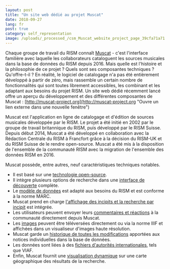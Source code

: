 ```yaml
---
layout: post
title: "Un site web dédié au projet Muscat"
date: 2018-09-27
lang: fr
post: true
category: self_representation
image: /uploads/_processed_/csm_Muscat_website_project_page_39cfa71a71.png
---
```



Chaque groupe de travail du RISM connaît [Muscat](/fr/community/muscat.html "Ouvre un lien interne dans la fenêtre courante") - c'est l'interface familière avec laquelle les collaborateurs cataloguent les sources musicales dans la base de données du RISM depuis 2016. Mais quelle est l'histoire et la philosophie de ce projet ? Quels sont ses composantes techniques ? Qu'offre-t-il ? En réalité, le logiciel de catalogage n'a pas été entièrement développé à partir de zéro, mais rassemble un certain nombre de fonctionnalités qui sont toutes librement accessibles, les combinant et les adaptant aux besoins du projet RISM. Un site web dédié récemment lancé offre un aperçu du développement et des différentes composantes de Muscat :
[http://muscat-project.org](http://muscat-project.org "Ouvre un lien externe dans une nouvelle fenêtre")

Muscat est l'application en ligne de catalogage et d'édition de sources musicales développée par le RISM. Le projet a été initié en 2002 par le groupe de travail britannique du RISM, puis développé par le RISM Suisse. Depuis début 2014, Muscat a été développé en collaboration avec la Rédaction Centrale du RISM à Francfort grâce à la décision du RISM-UK et du RISM Suisse de le rendre open-source. Muscat a été mis à la disposition de l'ensemble de la communauté RISM avec la migration de l'ensemble des données RISM en 2016.

Muscat possède, entre autres, neuf caractéristiques techniques notables.

- Il est basé sur une [technologie open-source](http://muscat-project.org/technology.html).
- Il intègre plusieurs options de recherche dans une [interface de découverte](http://muscat-project.org/discovery.html) complète.
- Le [modèle de données](http://muscat-project.org/model.html) est adapté aux besoins du RISM et est conforme à la norme MARC.
- Muscat prend en charge [l'affichage des incipits et la recherche par incipit](http://muscat-project.org/incipits.html) est intégrée.
- Les utilisateurs peuvent envoyer leurs [commentaires et réactions](http://muscat-project.org/users-and-feedback.html) à la communauté directement depuis Muscat.
- Les [images](http://muscat-project.org/images-and-iiif.html) peuvent être téléversées directement ou via la norme IIIF et affichées dans un visualiseur d'images haute résolution.
- Muscat garde un [historique de toutes les modifications](http://muscat-project.org/data-versioning.html) apportées aux notices individuelles dans la base de données.
- Les données sont liées à des [fichiers d'autorités internationales](http://muscat-project.org/data-interoperability.html), tels que VIAF.
- Enfin, Muscat fournit une [visualisation dynamique](http://muscat-project.org/visualization.html) sur une carte géographique des résultats de la recherche.

<script type="text/javascript">var switchTo5x=true;</script><script type="text/javascript" src="http://w.sharethis.com/button/buttons.js"></script><script type="text/javascript">stLight.options({publisher: "9b601438-1ce1-49d8-bfd7-9cff5df54c17", doNotHash: false, doNotCopy: false, hashAddressBar: false});</script>